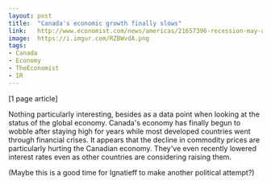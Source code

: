 ```yaml
---
layout: post
title:  "Canada's economic growth finally slows"
link:   http://www.economist.com/news/americas/21657396-recession-may-already-have-started-government-which-facing-election
image:  https://i.imgur.com/RZBWvdA.png
tags:
- Canada
- Economy
- TheEconomist
- IR
---
```


[1 page article]

Nothing particularly interesting, besides as a data point when looking at the status of the global economy.  Canada's economy has finally begun to wobble after staying high for years while most developed countries went through financial crises.  It appears that the decline in commodity prices are particularly hurting the Canadian economy.  They've even recently lowered interest rates even as other countries are considering raising them.

(Maybe this is a good time for Ignatieff to make another political attempt?)